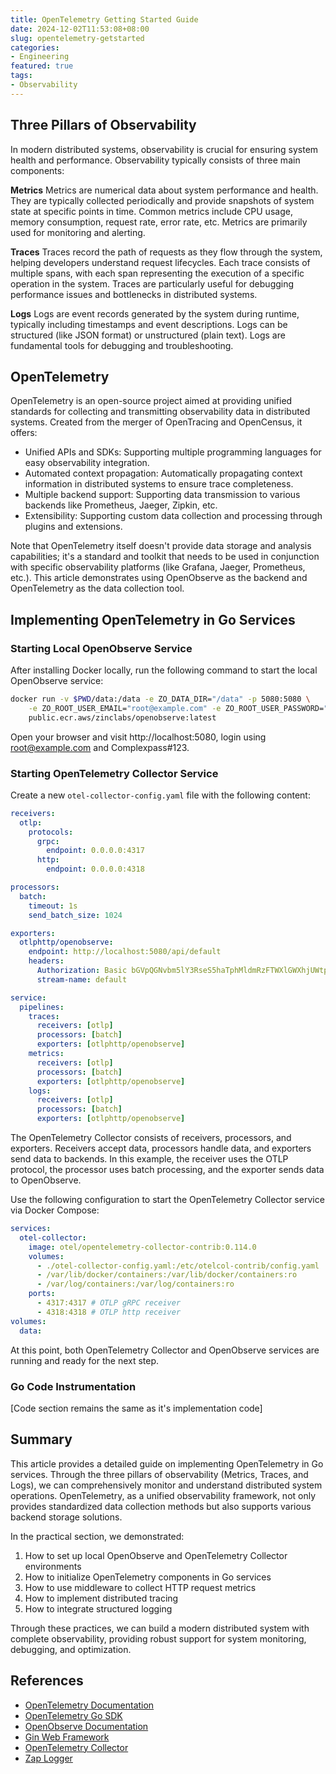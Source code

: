```yaml
---
title: OpenTelemetry Getting Started Guide
date: 2024-12-02T11:53:08+08:00
slug: opentelemetry-getstarted
categories: 
- Engineering
featured: true
tags:
- Observability
---
```


## Three Pillars of Observability
In modern distributed systems, observability is crucial for ensuring system health and performance. Observability typically consists of three main components:

**Metrics**
Metrics are numerical data about system performance and health. They are typically collected periodically and provide snapshots of system state at specific points in time.
Common metrics include CPU usage, memory consumption, request rate, error rate, etc.
Metrics are primarily used for monitoring and alerting.

**Traces**
Traces record the path of requests as they flow through the system, helping developers understand request lifecycles.
Each trace consists of multiple spans, with each span representing the execution of a specific operation in the system.
Traces are particularly useful for debugging performance issues and bottlenecks in distributed systems.

**Logs**
Logs are event records generated by the system during runtime, typically including timestamps and event descriptions.
Logs can be structured (like JSON format) or unstructured (plain text).
Logs are fundamental tools for debugging and troubleshooting.

## OpenTelemetry
OpenTelemetry is an open-source project aimed at providing unified standards for collecting and transmitting observability data in distributed systems. Created from the merger of OpenTracing and OpenCensus, it offers:
- Unified APIs and SDKs: Supporting multiple programming languages for easy observability integration.
- Automated context propagation: Automatically propagating context information in distributed systems to ensure trace completeness.
- Multiple backend support: Supporting data transmission to various backends like Prometheus, Jaeger, Zipkin, etc.
- Extensibility: Supporting custom data collection and processing through plugins and extensions.

Note that OpenTelemetry itself doesn't provide data storage and analysis capabilities; it's a standard and toolkit that needs to be used in conjunction with specific observability platforms (like Grafana, Jaeger, Prometheus, etc.).
This article demonstrates using OpenObserve as the backend and OpenTelemetry as the data collection tool.

## Implementing OpenTelemetry in Go Services

### Starting Local OpenObserve Service
After installing Docker locally, run the following command to start the local OpenObserve service:
```bash
docker run -v $PWD/data:/data -e ZO_DATA_DIR="/data" -p 5080:5080 \
    -e ZO_ROOT_USER_EMAIL="root@example.com" -e ZO_ROOT_USER_PASSWORD="Complexpass#123" \
    public.ecr.aws/zinclabs/openobserve:latest
```

Open your browser and visit http://localhost:5080, login using root@example.com and Complexpass#123.

### Starting OpenTelemetry Collector Service

Create a new `otel-collector-config.yaml` file with the following content:
```yaml
receivers:
  otlp:
    protocols:
      grpc:
        endpoint: 0.0.0.0:4317
      http:
        endpoint: 0.0.0.0:4318

processors:
  batch:
    timeout: 1s
    send_batch_size: 1024

exporters:
  otlphttp/openobserve:
    endpoint: http://localhost:5080/api/default
    headers:
      Authorization: Basic bGVpQGNvbm5lY3RseS5haTphMldmRzFTWXlGWXhjUWtp
      stream-name: default

service:
  pipelines:
    traces:
      receivers: [otlp]
      processors: [batch]
      exporters: [otlphttp/openobserve]
    metrics:
      receivers: [otlp]
      processors: [batch]
      exporters: [otlphttp/openobserve]
    logs:
      receivers: [otlp]
      processors: [batch]
      exporters: [otlphttp/openobserve]
```

The OpenTelemetry Collector consists of receivers, processors, and exporters. Receivers accept data, processors handle data, and exporters send data to backends. In this example, the receiver uses the OTLP protocol, the processor uses batch processing, and the exporter sends data to OpenObserve.

Use the following configuration to start the OpenTelemetry Collector service via Docker Compose:
```yaml
services:
  otel-collector:
    image: otel/opentelemetry-collector-contrib:0.114.0
    volumes:
      - ./otel-collector-config.yaml:/etc/otelcol-contrib/config.yaml
      - /var/lib/docker/containers:/var/lib/docker/containers:ro
      - /var/log/containers:/var/log/containers:ro
    ports:
      - 4317:4317 # OTLP gRPC receiver
      - 4318:4318 # OTLP http receiver
volumes:
  data:
```

At this point, both OpenTelemetry Collector and OpenObserve services are running and ready for the next step.

### Go Code Instrumentation

[Code section remains the same as it's implementation code]

## Summary

This article provides a detailed guide on implementing OpenTelemetry in Go services. Through the three pillars of observability (Metrics, Traces, and Logs), we can comprehensively monitor and understand distributed system operations. OpenTelemetry, as a unified observability framework, not only provides standardized data collection methods but also supports various backend storage solutions.

In the practical section, we demonstrated:
1. How to set up local OpenObserve and OpenTelemetry Collector environments
2. How to initialize OpenTelemetry components in Go services
3. How to use middleware to collect HTTP request metrics
4. How to implement distributed tracing
5. How to integrate structured logging

Through these practices, we can build a modern distributed system with complete observability, providing robust support for system monitoring, debugging, and optimization.

## References

- [OpenTelemetry Documentation](https://opentelemetry.io/docs/)
- [OpenTelemetry Go SDK](https://github.com/open-telemetry/opentelemetry-go)
- [OpenObserve Documentation](https://openobserve.ai/docs/)
- [Gin Web Framework](https://gin-gonic.com/)
- [OpenTelemetry Collector](https://opentelemetry.io/docs/collector/)
- [Zap Logger](https://github.com/uber-go/zap)